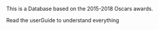 This is a Database based on the 2015-2018 Oscars awards.


Read the userGuide to understand everything
